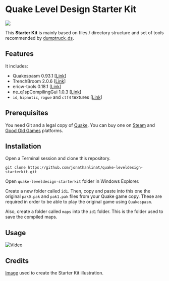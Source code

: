 # Quake Level Design Starter Kit

![](https://image.ibb.co/cofyte/quakeleveldesignstarterkit_logo.png)

This **Starter Kit** is mainly based on files / directory structure and set of tools recommended by [dumptruck_ds](https://twitter.com/david_spell).

## Features

It includes:

* Quakespasm 0.93.1 [[Link](http://www.quakespasm.sourceforge.net/)]
* TrenchBroom 2.0.6 [[Link](http://kristianduske.com/trenchbroom/)]
* ericw-tools 0.18.1 [[Link](https://ericwa.github.io/ericw-tools/)]
* ne_q1spCompilingGui 1.0.3 [[Link](https://shoresofnis.wordpress.com/utilities/ne_q1spcompilinggui/)]
* `id`, `hipnotic`, `rogue` and `ctf4` textures [[Link](https://www.quaddicted.com)]

## Prerequisites

You need Git and a legal copy of [Quake](https://en.wikipedia.org/wiki/Quake_(video_game)). You can buy one on [Steam](https://store.steampowered.com/app/2310/) and [Good Old Games](https://www.gog.com/game/quake_the_offering) platforms.

## Installation

Open a Terminal session and clone this repository.

```
git clone https://github.com/jonathanlinat/quake-leveldesign-starterkit.git
```

Open `quake-leveldesign-starterkit` folder in Windows Explorer.

Create a new folder called `id1`. Then, copy and paste into this one the original `pak0.pak` and `pak1.pak` files from your Quake game copy. These are required in order to be able to play the original game using `Quakespasm`.

Also, create a folder called `maps` into the `id1` folder. This is the folder used to save the compiled maps.

## Usage

[![Video](http://img.youtube.com/vi/gONePWocbqA/0.jpg)](http://www.youtube.com/watch?v=gONePWocbqA)

## Credits

[Image](https://i.imgur.com/p0E4SuR.png) used to create the Starter Kit illustration.

